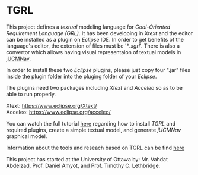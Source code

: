 # TGRL

This project defines a *textual* modeling language for *Goal-Oriented Requirement Language (GRL)*. It has been developing in *Xtext* and the editor can be installed as a plugin on *Eclipse* IDE. In order to get benefits of the language's editor, the extension of files must be '\**.xgrl*'. There is also a convertor which allows having visual representaion of textual models in [jUCMNav](http://jucmnav.softwareengineering.ca/ucm/bin/view/ProjetSEG/WebHome). 

In order to install these two *Eclipse* plugins, please just copy four ".jar" files inside the plugin folder into the pluging folder of your *Eclipse*.

The plugins need two packages including *Xtext* and *Acceleo* so as to be able to run properly.

Xtext:  https://www.eclipse.org/Xtext/   
Acceleo: https://www.eclipse.org/acceleo/

You can watch the full tutorial [here](https://youtu.be/VSAMiAW1Rks) regarding how to install *TGRL* and required plugins, create a simple textual model, and generate *jUCMNav* graphical model.

Information about the tools and reseach based on TGRL can be find [here](https://github.com/vahdat-ab/TGRL/wiki/Tools-and-Research-based-on-TGRL)

This project has started at the University of Ottawa by:
Mr. Vahdat Abdelzad, Prof. Daniel Amyot, and Prof. Timothy C. Lethbridge.

